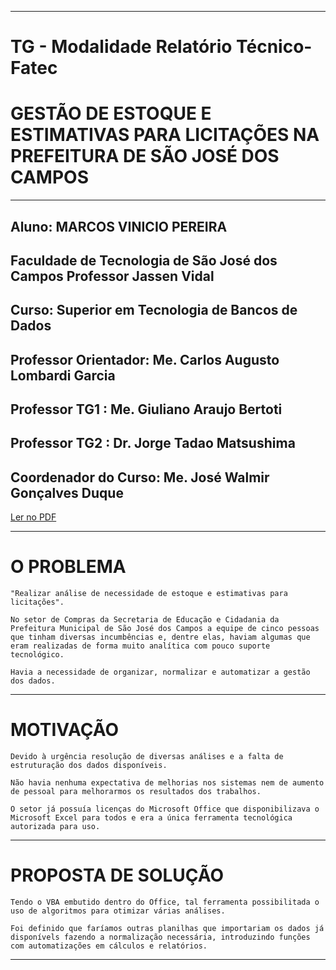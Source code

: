 * * *
# TG - Modalidade Relatório Técnico-Fatec
# GESTÃO DE ESTOQUE E ESTIMATIVAS PARA LICITAÇÕES NA PREFEITURA DE SÃO JOSÉ DOS CAMPOS
* * *
## Aluno: **MARCOS VINICIO PEREIRA** 
## Faculdade de Tecnologia de São José dos Campos Professor Jassen Vidal
## Curso: **Superior em Tecnologia de Bancos de Dados**
## Professor Orientador: Me. Carlos Augusto Lombardi Garcia
## Professor TG1       : Me. Giuliano Araujo Bertoti 
## Professor TG2       : Dr. Jorge Tadao Matsushima 
## Coordenador do Curso: Me. José Walmir Gonçalves Duque

[Ler no PDF](# "https://github.com/MarcosVP-Fatec/RT-Fatec-Estoque/blob/master/TG%20-%20Marcos%20Vinicio%20Pereira%20-%20Modalidade%203%20-%20Relat%C3%B3rio%20T%C3%A9cnico.pdf")

* * *
# O PROBLEMA

	"Realizar análise de necessidade de estoque e estimativas para licitações".

	No setor de Compras da Secretaria de Educação e Cidadania da Prefeitura Municipal de São José dos Campos a equipe de cinco pessoas que tinham diversas incumbências e, dentre elas, haviam algumas que eram realizadas de forma muito analítica com pouco suporte tecnológico.

	Havia a necessidade de organizar, normalizar e automatizar a gestão dos dados.

*   *   *

# MOTIVAÇÃO

	Devido à urgência resolução de diversas análises e a falta de estruturação dos dados disponíveis.

	Não havia nenhuma expectativa de melhorias nos sistemas nem de aumento de pessoal para melhorarmos os resultados dos trabalhos.

	O setor já possuía licenças do Microsoft Office que disponibilizava o Microsoft Excel para todos e era a única ferramenta tecnológica autorizada para uso.
	
*   *   *

# PROPOSTA DE SOLUÇÃO

	Tendo o VBA embutido dentro do Office, tal ferramenta possibilitada o uso de algoritmos para otimizar várias análises.

	Foi definido que faríamos outras planilhas que importariam os dados já disponívels fazendo a normalização necessária, introduzindo funções com automatizações em cálculos e relatórios.

*   *   *


